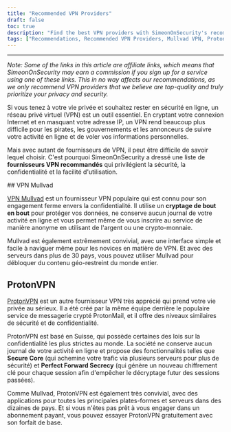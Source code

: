```yaml
---
title: "Recommended VPN Providers"
draft: false
toc: true
description: "Find the best VPN providers with SimeonOnSecurity's recommended list. Stay secure and protect your privacy online with top-rated providers like Mullvad VPN and ProtonVPN."
tags: ["Recommendations, Recommended VPN Providers, Mullvad VPN, ProtonVPN, Virtual Private Network, Privacy, Online Security"]
---
```

---

*Note: Some of the links in this article are affiliate links, which means that SimeonOnSecurity may earn a commission if you sign up for a service using one of these links. This in no way affects our recommendations, as we only recommend VPN providers that we believe are top-quality and truly prioritize your privacy and security.* 

 Si vous tenez à votre vie privée et souhaitez rester en sécurité en ligne, un réseau privé virtuel (VPN) est un outil essentiel. En cryptant votre connexion Internet et en masquant votre adresse IP, un VPN rend beaucoup plus difficile pour les pirates, les gouvernements et les annonceurs de suivre votre activité en ligne et de voler vos informations personnelles.  Mais avec autant de fournisseurs de VPN, il peut être difficile de savoir lequel choisir. C'est pourquoi SimeonOnSecurity a dressé une liste de **fournisseurs VPN recommandés** qui privilégient la sécurité, la confidentialité et la facilité d'utilisation.  ## VPN Mullvad  [VPN Mullvad](https://mullvad.net/en/) est un fournisseur VPN populaire qui est connu pour son engagement ferme envers la confidentialité. Il utilise un **cryptage de bout en bout** pour protéger vos données, ne conserve aucun journal de votre activité en ligne et vous permet même de vous inscrire au service de manière anonyme en utilisant de l'argent ou une crypto-monnaie.  Mullvad est également extrêmement convivial, avec une interface simple et facile à naviguer même pour les novices en matière de VPN. Et avec des serveurs dans plus de 30 pays, vous pouvez utiliser Mullvad pour débloquer du contenu géo-restreint du monde entier.  ## ProtonVPN  [ProtonVPN](https://protonvpn.com/) est un autre fournisseur VPN très apprécié qui prend votre vie privée au sérieux. Il a été créé par la même équipe derrière le populaire service de messagerie crypté ProtonMail, et il offre des niveaux similaires de sécurité et de confidentialité.  ProtonVPN est basé en Suisse, qui possède certaines des lois sur la confidentialité les plus strictes au monde. La société ne conserve aucun journal de votre activité en ligne et propose des fonctionnalités telles que **Secure Core** (qui achemine votre trafic via plusieurs serveurs pour plus de sécurité) et **Perfect Forward Secrecy** (qui génère un nouveau chiffrement clé pour chaque session afin d'empêcher le décryptage futur des sessions passées).  Comme Mullvad, ProtonVPN est également très convivial, avec des applications pour toutes les principales plates-formes et serveurs dans des dizaines de pays. Et si vous n'êtes pas prêt à vous engager dans un abonnement payant, vous pouvez essayer ProtonVPN gratuitement avec son forfait de base. 